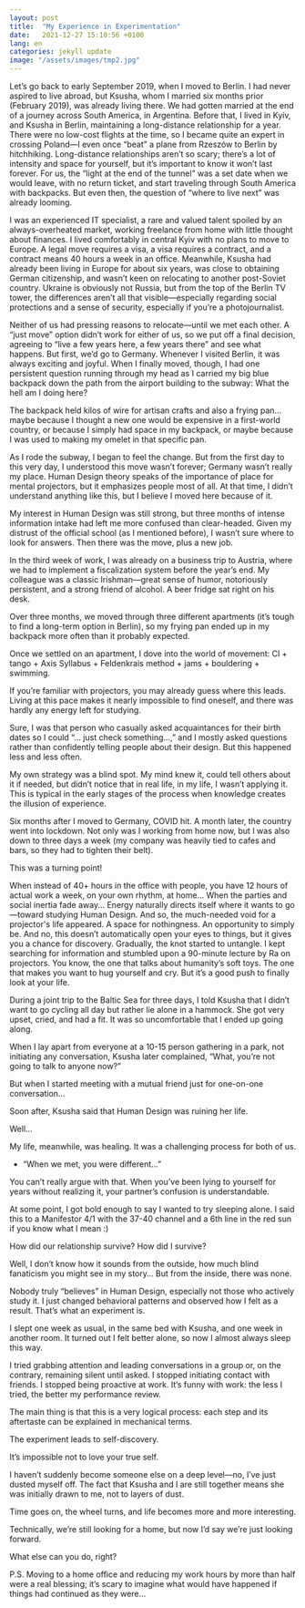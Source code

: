 ```yaml
---
layout: post
title:  "My Experience in Experimentation"
date:   2021-12-27 15:10:56 +0100
lang: en
categories: jekyll update
image: "/assets/images/tmp2.jpg"
---
```


Let’s go back to early September 2019, when I moved to Berlin. I had never aspired to live abroad, but Ksusha, whom I married six months prior (February 2019), was already living there. <!-- more --> 
We had gotten married at the end of a journey across South America, in Argentina. Before that, I lived in Kyiv, and Ksusha in Berlin, maintaining a long-distance relationship for a year. There were no low-cost flights at the time, so I became quite an expert in crossing Poland—I even once “beat” a plane from Rzeszów to Berlin by hitchhiking. Long-distance relationships aren’t so scary; there’s a lot of intensity and space for yourself, but it’s important to know it won’t last forever. For us, the “light at the end of the tunnel” was a set date when we would leave, with no return ticket, and start traveling through South America with backpacks. But even then, the question of “where to live next” was already looming.

I was an experienced IT specialist, a rare and valued talent spoiled by an always-overheated market, working freelance from home with little thought about finances. I lived comfortably in central Kyiv with no plans to move to Europe. A legal move requires a visa, a visa requires a contract, and a contract means 40 hours a week in an office. Meanwhile, Ksusha had already been living in Europe for about six years, was close to obtaining German citizenship, and wasn’t keen on relocating to another post-Soviet country. Ukraine is obviously not Russia, but from the top of the Berlin TV tower, the differences aren’t all that visible—especially regarding social protections and a sense of security, especially if you’re a photojournalist.

Neither of us had pressing reasons to relocate—until we met each other. A “just move” option didn’t work for either of us, so we put off a final decision, agreeing to “live a few years here, a few years there” and see what happens. But first, we’d go to Germany. Whenever I visited Berlin, it was always exciting and joyful. When I finally moved, though, I had one persistent question running through my head as I carried my big blue backpack down the path from the airport building to the subway: What the hell am I doing here?

The backpack held kilos of wire for artisan crafts and also a frying pan... maybe because I thought a new one would be expensive in a first-world country, or because I simply had space in my backpack, or maybe because I was used to making my omelet in that specific pan.

As I rode the subway, I began to feel the change. But from the first day to this very day, I understood this move wasn’t forever; Germany wasn’t really my place. Human Design theory speaks of the importance of place for mental projectors, but it emphasizes people most of all. At that time, I didn’t understand anything like this, but I believe I moved here because of it.

My interest in Human Design was still strong, but three months of intense information intake had left me more confused than clear-headed. Given my distrust of the official school (as I mentioned before), I wasn’t sure where to look for answers. Then there was the move, plus a new job.

In the third week of work, I was already on a business trip to Austria, where we had to implement a fiscalization system before the year’s end. My colleague was a classic Irishman—great sense of humor, notoriously persistent, and a strong friend of alcohol. A beer fridge sat right on his desk.

Over three months, we moved through three different apartments (it’s tough to find a long-term option in Berlin), so my frying pan ended up in my backpack more often than it probably expected.

Once we settled on an apartment, I dove into the world of movement: CI + tango + Axis Syllabus + Feldenkrais method + jams + bouldering + swimming.

If you’re familiar with projectors, you may already guess where this leads. Living at this pace makes it nearly impossible to find oneself, and there was hardly any energy left for studying.

Sure, I was that person who casually asked acquaintances for their birth dates so I could “... just check something...,” and I mostly asked questions rather than confidently telling people about their design. But this happened less and less often.

My own strategy was a blind spot. My mind knew it, could tell others about it if needed, but didn’t notice that in real life, in my life, I wasn’t applying it. This is typical in the early stages of the process when knowledge creates the illusion of experience.

Six months after I moved to Germany, COVID hit. A month later, the country went into lockdown. Not only was I working from home now, but I was also down to three days a week (my company was heavily tied to cafes and bars, so they had to tighten their belt).

This was a turning point!

When instead of 40+ hours in the office with people, you have 12 hours of actual work a week, on your own rhythm, at home... When the parties and social inertia fade away... Energy naturally directs itself where it wants to go—toward studying Human Design. And so, the much-needed void for a projector's life appeared. A space for nothingness. An opportunity to simply be. And no, this doesn’t automatically open your eyes to things, but it gives you a chance for discovery. Gradually, the knot started to untangle. I kept searching for information and stumbled upon a 90-minute lecture by Ra on projectors. You know, the one that talks about humanity’s soft toys. The one that makes you want to hug yourself and cry. But it’s a good push to finally look at your life.

During a joint trip to the Baltic Sea for three days, I told Ksusha that I didn’t want to go cycling all day but rather lie alone in a hammock. She got very upset, cried, and had a fit. It was so uncomfortable that I ended up going along. 

When I lay apart from everyone at a 10-15 person gathering in a park, not initiating any conversation, Ksusha later complained, “What, you’re not going to talk to anyone now?” 

But when I started meeting with a mutual friend just for one-on-one conversation…

Soon after, Ksusha said that Human Design was ruining her life.

Well… 

My life, meanwhile, was healing. It was a challenging process for both of us.

- “When we met, you were different…”

You can’t really argue with that. When you’ve been lying to yourself for years without realizing it, your partner’s confusion is understandable.

At some point, I got bold enough to say I wanted to try sleeping alone. I said this to a Manifestor 4/1 with the 37-40 channel and a 6th line in the red sun if you know what I mean :)

How did our relationship survive? How did I survive?

Well, I don’t know how it sounds from the outside, how much blind fanaticism you might see in my story… But from the inside, there was none. 

Nobody truly “believes” in Human Design, especially not those who actively study it. I just changed behavioral patterns and observed how I felt as a result. That’s what an experiment is.

I slept one week as usual, in the same bed with Ksusha, and one week in another room. It turned out I felt better alone, so now I almost always sleep this way.

I tried grabbing attention and leading conversations in a group or, on the contrary, remaining silent until asked. I stopped initiating contact with friends. I stopped being proactive at work. It’s funny with work: the less I tried, the better my performance review.

The main thing is that this is a very logical process: each step and its aftertaste can be explained in mechanical terms.

The experiment leads to self-discovery. 

It’s impossible not to love your true self.

I haven’t suddenly become someone else on a deep level—no, I’ve just dusted myself off. The fact that Ksusha and I are still together means she was initially drawn to me, not to layers of dust.

Time goes on, the wheel turns, and life becomes more and more interesting. 

Technically, we’re still looking for a home, but now I’d say we’re just looking forward.

What else can you do, right?

P.S. Moving to a home office and reducing my work hours by more than half were a real blessing; it’s scary to imagine what would have happened if things had continued as they were…

[jekyll-docs]: https://jekyllrb.com/docs/home
[jekyll-gh]:   https://github.com/jekyll/jekyll
[jekyll-talk]: https://talk.jekyllrb.com/
